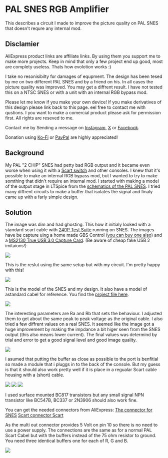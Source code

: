 # PAL SNES RGB Amplifier

This describes a circuit I made to improve the picture quality on PAL SNES that doesn't requre any internal mod.

## Disclamier

AliExpress product links are affiliate links. By using them you support me to make more projects. Keep in mind that only a few project end up good, most are complety useless. Thats how evolotion works :)

I take no resonisibilty for damages of equpment. The design has been tesed by me on two different PAL SNES and by a friend on his. In all cases the picture quality was improved. You may get a diffrent result. I have not tested this on a NTSC SNES or with a unit with an internal RGB bypass mod.

Please let me know if you make your own device! If you make derivatives of this design please link back to this page.  eel free to contact me with qustions. I you want to make a comercial product please ask for permission first. All rights are reseved to me.

Contact me by Sending a message on [Instagram](https://www.instagram.com/patriksretrotech/), [X](https://x.com/patriksretrotec) or [Facebook](https://www.facebook.com/patriksretrotech).

Donation using [Ko-Fi](https://ko-fi.com/patriksretrotech) or [PayPal](https://www.paypal.com/donate/?business=UCTJFD6L7UYFL&no_recurring=0&item_name=Please+support+me%21&currency_code=SEK) are highly appreciated!

## Background

My PAL "2 CHIP" SNES had petty bad RGB output and it became even worse when using it with a [Scart switch](https://s.click.aliexpress.com/e/_mM7z2ac) and other consoles. I knew that it's possible to make an internal RGB bypass mod, but I wanted to try to make somthing that didn't require an internal mod. I started with making a model of the output stage in LTSpice from the [schematics of the PAL SNES](docs/PAL-SNES_Schematic.pdf). I tried many diffrent circuits to make a buffer that isolates the signal and finaly came up with a farly simple design.


## Solution

The image was dim and had ghosting. This how it initialy looked with a standard scart cable with [240P Test Suite](https://artemiourbina.itch.io/240p-test-suite) running on SNES. The images have be capture uing a home made GBS Control ([you can buy one also](https://s.click.aliexpress.com/e/_DmrSpE7)) and a [MS2130 True USB 3.0 Capture Card](https://s.click.aliexpress.com/e/_Debguux). (Be aware of cheap fake USB 2 imitaions!)

<img src="images/before.png"> 

This is the reslut using the same setup but with my circuit. I'm pretty happy with this!

<img src="images/after.png">

This is the model of the SNES and my design. It also have a model of astandard cabel for reference. You find the [project file here](sim/).

<img src="images/schematics.png">

The interesting parameters are Ra and Rb that sets the behaviour. I adjusted them to get about the same peak to peak voltage as the original cable. I also tried a few diffrent values on a real SNES. It seemed like the image got a huge improvement by making the impdance a bit higer seen from the SNES output (this also means lower current). The final values was determind by trial and error to get a good signal level and good image quality.

<img src="images/plots.png"> 

I asumed that putting the buffer as close as possible to the port is benfitial so made a module that i pluggs in to the back of the console. But my guess is that it should also work pretty well if it is place in a regualar Scart cable housing with a (short) cable.

<img src="images/front.jpg">

<img src="images/back.jpg">

<img src="images/final.jpg"> 

I used surface mounted BC817 transistors but any small signal NPN transistor like BC547B, BC337 or 2N3906 should also work fine.

You can get the needed connectors from AliExpress:
[The connector for SNES](https://s.click.aliexpress.com/e/_mL0Ws24) 
[Scart connector Scart](https://s.click.aliexpress.com/e/_mOZbAYg)

As the multi out connector provides 5 Volt on pin 10 so there is no need to use a power supply. The connections are the same as for a normal PAL Scart Cabel but with the buffers instead of the 75 ohm resistor to ground. You need three identical buffers one for each of R, G and B.

<img src="images/scart.png"> 




